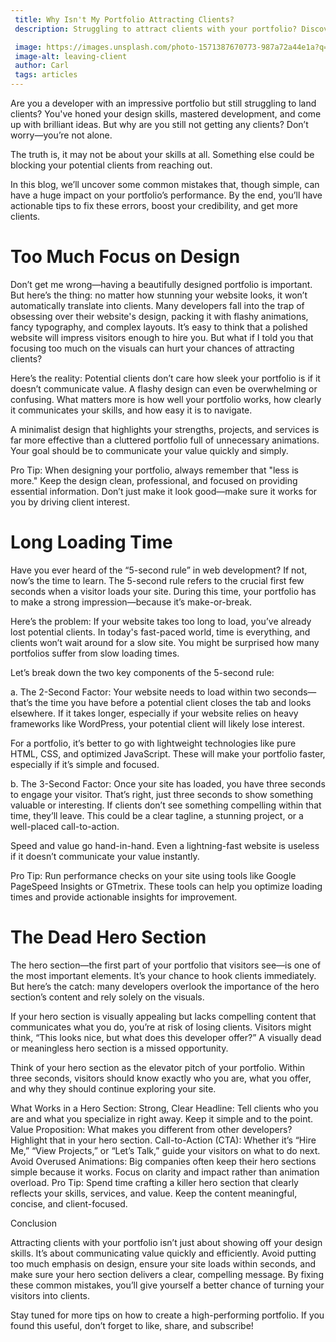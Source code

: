 ```yaml
---
 title: Why Isn't My Portfolio Attracting Clients?
 description: Struggling to attract clients with your portfolio? Discover why a beautifully designed website isn't enough to win over clients. Learn how to optimize your portfolio by focusing on speed, minimalism, and impactful content that converts. Whether you're a web developer or designer, this guide breaks down the common mistakes holding you back from success and offers actionable tips to turn your portfolio into a client-magnet. Unlock the secrets to creating a fast, engaging, and effective portfolio that not only looks great but also drives results.

 image: https://images.unsplash.com/photo-1571387670773-987a72a44e1a?q=80&w=2070&auto=format&fit=crop&ixlib=rb-4.0.3&ixid=M3wxMjA3fDB8MHxwaG90by1wYWdlfHx8fGVufDB8fHx8fA%3D%3D
 image-alt: leaving-client
 author: Carl
 tags: articles
---
```



Are you a developer with an impressive portfolio but still struggling to land clients? You've honed your design skills, mastered development, and come up with brilliant ideas. But why are you still not getting any clients? Don’t worry—you’re not alone.

The truth is, it may not be about your skills at all. Something else could be blocking your potential clients from reaching out.

In this blog, we’ll uncover some common mistakes that, though simple, can have a huge impact on your portfolio’s performance. By the end, you’ll have actionable tips to fix these errors, boost your credibility, and get more clients.

# Too Much Focus on Design 
Don’t get me wrong—having a beautifully designed portfolio is important. But here’s the thing: no matter how stunning your website looks, it won’t automatically translate into clients. Many developers fall into the trap of obsessing over their website's design, packing it with flashy animations, fancy typography, and complex layouts. It’s easy to think that a polished website will impress visitors enough to hire you. But what if I told you that focusing too much on the visuals can hurt your chances of attracting clients?

Here’s the reality: Potential clients don’t care how sleek your portfolio is if it doesn’t communicate value. A flashy design can even be overwhelming or confusing. What matters more is how well your portfolio works, how clearly it communicates your skills, and how easy it is to navigate.

A minimalist design that highlights your strengths, projects, and services is far more effective than a cluttered portfolio full of unnecessary animations. Your goal should be to communicate your value quickly and simply.

Pro Tip: When designing your portfolio, always remember that "less is more." Keep the design clean, professional, and focused on providing essential information. Don’t just make it look good—make sure it works for you by driving client interest.

# Long Loading Time
Have you ever heard of the “5-second rule” in web development? If not, now’s the time to learn. The 5-second rule refers to the crucial first few seconds when a visitor loads your site. During this time, your portfolio has to make a strong impression—because it’s make-or-break.

Here’s the problem: If your website takes too long to load, you’ve already lost potential clients. In today's fast-paced world, time is everything, and clients won’t wait around for a slow site. You might be surprised how many portfolios suffer from slow loading times.

Let’s break down the two key components of the 5-second rule:

a. The 2-Second Factor:
Your website needs to load within two seconds—that’s the time you have before a potential client closes the tab and looks elsewhere. If it takes longer, especially if your website relies on heavy frameworks like WordPress, your potential client will likely lose interest.

For a portfolio, it’s better to go with lightweight technologies like pure HTML, CSS, and optimized JavaScript. These will make your portfolio faster, especially if it’s simple and focused.

b. The 3-Second Factor:
Once your site has loaded, you have three seconds to engage your visitor. That’s right, just three seconds to show something valuable or interesting. If clients don’t see something compelling within that time, they’ll leave. This could be a clear tagline, a stunning project, or a well-placed call-to-action.

Speed and value go hand-in-hand. Even a lightning-fast website is useless if it doesn’t communicate your value instantly.

Pro Tip: Run performance checks on your site using tools like Google PageSpeed Insights or GTmetrix. These tools can help you optimize loading times and provide actionable insights for improvement.

# The Dead Hero Section
The hero section—the first part of your portfolio that visitors see—is one of the most important elements. It’s your chance to hook clients immediately. But here’s the catch: many developers overlook the importance of the hero section’s content and rely solely on the visuals.

If your hero section is visually appealing but lacks compelling content that communicates what you do, you’re at risk of losing clients. Visitors might think, “This looks nice, but what does this developer offer?” A visually dead or meaningless hero section is a missed opportunity.

Think of your hero section as the elevator pitch of your portfolio. Within three seconds, visitors should know exactly who you are, what you offer, and why they should continue exploring your site.

What Works in a Hero Section:
Strong, Clear Headline: Tell clients who you are and what you specialize in right away. Keep it simple and to the point.
Value Proposition: What makes you different from other developers? Highlight that in your hero section.
Call-to-Action (CTA): Whether it’s “Hire Me,” “View Projects,” or “Let’s Talk,” guide your visitors on what to do next.
Avoid Overused Animations: Big companies often keep their hero sections simple because it works. Focus on clarity and impact rather than animation overload.
Pro Tip: Spend time crafting a killer hero section that clearly reflects your skills, services, and value. Keep the content meaningful, concise, and client-focused.

Conclusion

Attracting clients with your portfolio isn’t just about showing off your design skills. It’s about communicating value quickly and efficiently. Avoid putting too much emphasis on design, ensure your site loads within seconds, and make sure your hero section delivers a clear, compelling message. By fixing these common mistakes, you’ll give yourself a better chance of turning your visitors into clients.

Stay tuned for more tips on how to create a high-performing portfolio. If you found this useful, don’t forget to like, share, and subscribe!

